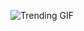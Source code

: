 ![Trending GIF](https://media3.giphy.com/media/YYKoJL28YtscdUTGWA/giphy.gif?cid=8bb21772dxa5g67kf0wk8yaztj23rk1uw0a3tt6ss5cu6prc&ep=v1_gifs_search&rid=giphy.gif&ct=g)
